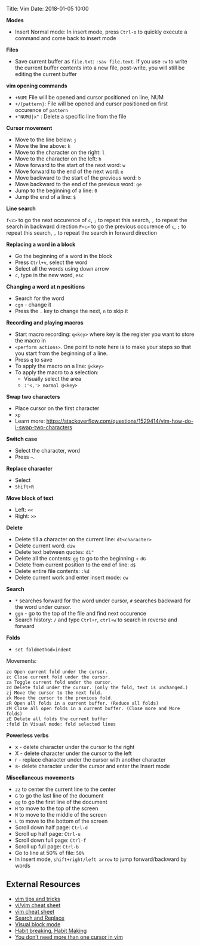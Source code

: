 Title: Vim
Date: 2018-01-05 10:00


**Modes**

- Insert Normal mode: In insert mode, press `Ctrl-o` to quickly execute a command and come back to insert mode

**Files**

- Save current buffer as `file.txt`: `:sav file.text`. If you use `:w` to write the current buffer contents into a new file, post-write, you will still be editing the current buffer



**vim opening commands**

- `+NUM`: File will be opened and cursor positioned on line, NUM
- `+/{pattern}`: File will be opened and cursor positioned on first occurence of `pattern`
- `+"NUMd|x"` : Delete a specific line from the file



**Cursor movement**

- Move to the line below: `j`
- Move the line above: `k`
- Move to the character on the right: `l`
- Move to the character on the left: `h`
- Move forward to the start of the next word: `w`
- Move forward to the end of the next word: `e`
- Move backward to the start of the previous word: `b`
- Move backward to the end of the previous word: `ge`
- Jump to the beginning of a line: `0`
- Jump the end of a line: `$`


**Line search**

`f<c>` to go the next occurence of `c`, `;` to repeat this search, `,` to repeat the search in backward direction
`F<c>` to go the previous occurence of `c`, `;` to repeat this search, `,` to repeat the search in forward direction

**Replacing a word in a block**

- Go the beginning of a word in the block
- Press `Ctrl+v`, select the word
- Select all the words using down arrow
- `c`, type in the new word, `esc`


**Changing a word at n positions**

- Search for the word
- `cgn` - change it
- Press the `.` key to change the next, `n` to skip it

**Recording and playing macros**

- Start macro recording: `q<key>` where key is the register you want to store the macro in
- `<perform actions>`. One point to note here is to make your steps so that you start from the beginning of a line.
- Press `q` to save
- To apply the macro on a line: `@<key>`
- To apply the macro to a selection:
  - Visually select the area
  - `:'<,'> normal @<key>`


**Swap two characters**

- Place cursor on the first character
- `xp` 
- Learn more: https://stackoverflow.com/questions/1529414/vim-how-do-i-swap-two-characters

**Switch case**

- Select the character, word
- Press `~`.

**Replace character**

- Select
- `Shift+R`

**Move block of text**

- Left: `<<`
- Right: `>>`

**Delete**

- Delete till a character on the current line: `dt<character>` 
- Delete current word: `diw`
- Delete text between quotes: `di"`
- Delete all the contents: `gg` to go to the beginning + `dG`
- Delete from current position to the end of line: `d$`
- Delete entire file contents: `:%d`
- Delete current work and enter insert mode: `cw`

**Search**

- `*` searches forward for the word under cursor, `#` searches backward for the word under cursor.
- `ggn` - go to the top of the file and find next occurence
- Search history: `/` and type `Ctrl+r`, `ctrl+w` to search in reverse and forward

**Folds**

- `set foldmethod=indent`

Movements:

```
zo Open current fold under the cursor.
zc Close current fold under the cursor.
za Toggle current fold under the cursor.
zd Delete fold under the cursor. (only the fold, text is unchanged.)
zj Move the cursor to the next fold.
zk Move the cursor to the previous fold.
zR Open all folds in a current buffer. (Reduce all folds)
zM Close all open folds in a current buffer. (Close more and More folds)
zE Delete all folds the current buffer
:fold In Visual mode: fold selected lines
```

**Powerless verbs**

- x - delete character under the cursor to the right
- X - delete character under the cursor to the left
- r - replace character under the cursor with another character
- s- delete character under the cursor and enter the Insert mode


**Miscellaneous movements**

- `zz` to center the current line to the center
- `G` to go the last line of the document
- `gg` to go the first line of the document
- `H` to move to the top of the screen
- `M` to move to the middle of the screen
- `L` to move to the bottom of the screen
- Scroll down half page: `Ctrl-d`
- Scroll up half page: `Ctrl-u`
- Scroll down full page: `Ctrl-f`
- Scroll up full page: `Ctrl-b`
- Go to line at 50% of file: `50%`
- In Insert mode, `shift+right/left arrow` to jump forward/backward by words

## External Resources

- [vim tips and tricks](https://www.rosehosting.com/blog/vim-tips-and-tricks/)
- [vi/vim cheat sheet](http://www.viemu.com/vi-vim-cheat-sheet.gif)
- [vim cheat sheet](https://vim.rtorr.com/)
- [Search and Replace](http://vim.wikia.com/wiki/Search_and_replace)
- [Visual block mode](http://vimcasts.org/transcripts/22/en/)
- [Habit breaking, Habit Making](http://vimcasts.org/blog/2013/02/habit-breaking-habit-making/)
- [You don’t need more than one cursor in vim
](https://medium.com/@schtoeffel/you-don-t-need-more-than-one-cursor-in-vim-2c44117d51db)
